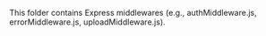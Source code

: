 This folder contains Express middlewares (e.g., authMiddleware.js, errorMiddleware.js, uploadMiddleware.js).